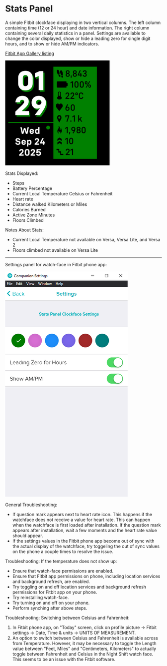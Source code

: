 # Stats Panel
A simple Fitbit clockface displaying in two vertical columns. The left column containing time (12 or 24 hour) and date information. The right column containing several daily statistics in a panel. Settings are available to change the color displayed, show or hide a leading zero for single digit hours, and to show or hide AM/PM indicators.

[Fitbit App Gallery listing](https://gallery.fitbit.com/details/ed3b4a51-c150-4697-ad23-fa540ffb68f1?key=73dbe2ed-7ccb-489a-8bb1-a342daed8b53) 

![screenshot of watch-face](Screenshot.png)

Stats Displayed:
- Steps
- Battery Percentage
- Current Local Temperature Celsius or Fahrenheit 
- Heart rate
- Distance walked Kilometers or Miles
- Calories Burned
- Active Zone Minutes
- Floors Climbed

Notes About Stats:
- Current Local Temperature not available on Versa, Versa Lite, and Versa 2
- Floors climbed not available on Versa Lite

---
Settings panel for watch-face in Fitbit phone app: 

![settings panel in Fitbit phone app](Settings%20Panel.png)

General Troubleshooting: 
- If question mark appears next to heart rate icon. This happens if the watchface does not receive a value for heart rate. This can happen when the watchface is first loaded after installation. If the question mark appears after installation, wait a few moments and the heart rate value should appear.
- If the settings values in the Fitbit phone app become out of sync with the actual display of the watchface, try toggeling the out of sync values on the phone a couple times to resolve the issue.

Troubleshooting: If the temperature does not show up: 
- Ensure that watch-face permissions are enabled. 
- Ensure that Fitbit app permissions on phone, including location services and background refresh, are enabled. 
- Try toggling on and off location services and background refresh permissions for Fitbit app on your phone. 
- Try reinstalling watch-face. 
- Try turning on and off on your phone. 
- Perform synching after above steps.

Troubleshooting: Switching between Celsius and Fahrenheit:
1. In Fitbit phone app, on "Today" screen, click on profile picture -> Fitbit settings -> Date, Time & units -> UNITS OF MEASUREMENT.
2. An option to switch between Celsius and Fahrenheit is available across from Temperature. However, it may be necessary to toggle the Length value between "Feet, Miles" and "Centimeters, Kilometers" to actually toggle between Fahrenheit and Celsius in the Night Shift watch face. This seems to be an issue with the Fitbit software. 

